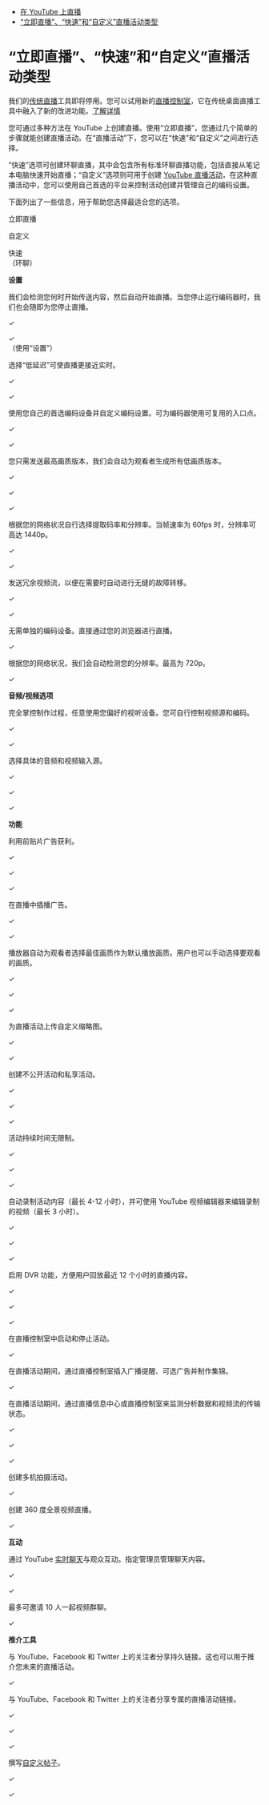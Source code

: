 
*   [在 YouTube 上直播](/youtube/topic/9257891?hl=zh-Hans&ref_topic=9257610)
*   [“立即直播”、“快速”和“自定义”直播活动类型](/youtube/answer/2853848)

“立即直播”、“快速”和“自定义”直播活动类型
=======================

我们的[传统直播](https://support.google.com/youtube/answer/2853700)工具即将停用。您可以试用新的[直播控制室](https://www.youtube.com/livestreaming/)，它在传统桌面直播工具中融入了新的改进功能。[了解详情](https://support.google.com/youtube/answer/9227510)

您可通过多种方法在 YouTube 上创建直播。使用“立即直播”，您通过几个简单的步骤就能创建直播活动。在“直播活动”下，您可以在“快速”和“自定义”之间进行选择。

“快速”选项可创建环聊直播，其中会包含所有标准环聊直播功能，包括直接从笔记本电脑快速开始直播；“自定义”选项则可用于创建 [YouTube 直播活动](/youtube/answer/2853700)，在这种直播活动中，您可以使用自己首选的平台来控制活动创建并管理自己的编码设置。

下面列出了一些信息，用于帮助您选择最适合您的选项。

立即直播

自定义

快速  
（环聊）

**设置**

我们会检测您何时开始传送内容，然后自动开始直播。当您停止运行编码器时，我们也会随即为您停止直播。

✓

✓  
（使用“设置”）

选择“低延迟”可使直播更接近实时。

✓

✓

使用您自己的首选编码设备并自定义编码设置。可为编码器使用可复用的入口点。

✓

✓

您只需发送最高画质版本，我们会自动为观看者生成所有低画质版本。

✓

✓

✓

根据您的网络状况自行选择提取码率和分辨率。当帧速率为 60fps 时，分辨率可高达 1440p。

✓

✓

发送冗余视频流，以便在需要时自动进行无缝的故障转移。

✓

✓

无需单独的编码设备。直接通过您的浏览器进行直播。

✓

根据您的网络状况，我们会自动检测您的分辨率。最高为 720p。

✓

**音频/视频选项**

完全掌控制作过程，任意使用您偏好的视听设备。您可自行控制视频源和编码。

✓

✓

选择具体的音频和视频输入源。

✓

✓

✓

**功能**

利用前贴片广告获利。

✓

✓

✓

在直播中插播广告。

✓

✓

播放器自动为观看者选择最佳画质作为默认播放画质。用户也可以手动选择要观看的画质。

✓

✓

✓

为直播活动上传自定义缩略图。

✓

✓

创建不公开活动和私享活动。

✓

✓

✓

活动持续时间无限制。

✓

✓

✓

自动录制活动内容（最长 4-12 小时），并可使用 YouTube 视频编辑器来编辑录制的视频（最长 3 小时）。

✓

✓

✓

启用 DVR 功能，方便用户回放最近 12 个小时的直播内容。

✓

✓

✓

在直播控制室中启动和停止活动。

✓

在直播活动期间，通过直播控制室插入广播提醒、可选广告并制作集锦。

✓

在直播活动期间，通过直播信息中心或直播控制室来监测分析数据和视频流的传输状态。

✓

✓

✓

创建多机拍摄活动。

✓

创建 360 度全景视频直播。

✓

**互动**

通过 YouTube [实时聊天](/youtube/answer/2524549)与观众互动。指定管理员管理聊天内容。

✓

✓

最多可邀请 10 人一起视频群聊。

✓

**推介工具**

与 YouTube、Facebook 和 Twitter 上的关注者分享持久链接。这也可以用于推介您未来的直播活动。

✓

与 YouTube、Facebook 和 Twitter 上的关注者分享专属的直播活动链接。

✓

✓

✓

撰写[自定义帖子](/youtube/answer/3253709)。

✓

✓